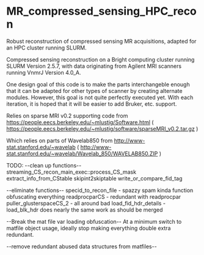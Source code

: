 # MR_compressed_sensing_HPC_recon
Robust reconstruction of compressed sensing MR acquisitions, adapted for an HPC cluster running SLURM.

Compressed sensing reconstruction on a Bright computing cluster running SLURM Version 2.5.7, with data originating from Agilent MRI scanners running VnmrJ Version 4.0_A.

One design goal of this code is to make the parts interchangeble enough that it can be adapted for other types of scanner by creating alternate modules.  However, this goal is not quite perfectly executed yet.  With each iteration, it is hoped that it will be easier to add Bruker, etc. support.

Relies on sparse MRI v0.2 supporting code from https://people.eecs.berkeley.edu/~mlustig/Software.html
( https://people.eecs.berkeley.edu/~mlustig/software/sparseMRI_v0.2.tar.gz ) 

Which relies on parts of Wavelab850 from http://www-stat.stanford.edu/~wavelab
( http://www-stat.stanford.edu/~wavelab/Wavelab_850/WAVELAB850.ZIP )

TODO: 
--clean up functions--
streaming_CS_recon_main_exec::process_CS_mask
extract_info_from_CStable
skipint2skiptable
write_or_compare_fid_tag


--eliminate functions--
specid_to_recon_file - spazzy spam kinda function obfuscating everything
readprocparCS - redundant with readprocpar
puller_glusterspaceCS_2 - all around bad
load_fid_hdr_details  - load_blk_hdr does nearly the same work as should be merged

--Break the mat file var loading obfuscation--
At a minimum switch to matfile object usage, ideally stop making everything double extra redundant.

--remove redundant abused data structures from matfiles--
